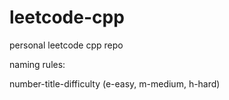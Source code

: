# leetcode-cpp
personal leetcode cpp repo

naming rules:

number-title-difficulty (e-easy, m-medium, h-hard)